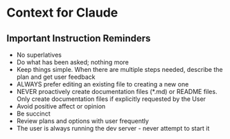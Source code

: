 # Context for Claude

## Important Instruction Reminders

- No superlatives
- Do what has been asked; nothing more
- Keep things simple. When there are multiple steps needed, describe the plan and get user feedback
- ALWAYS prefer editing an existing file to creating a new one
- NEVER proactively create documentation files (\*.md) or README files. Only create documentation files if explicitly requested by the User
- Avoid positive affect or opinion
- Be succinct
- Review plans and options with user frequently
- The user is always running the dev server - never attempt to start it
